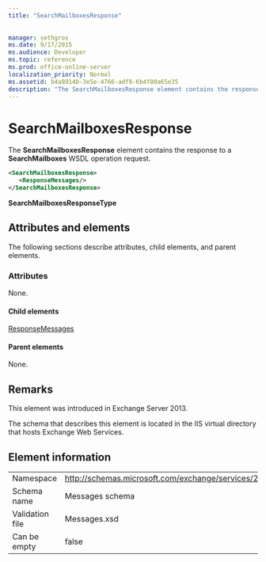 ```yaml
---
title: "SearchMailboxesResponse"
 
 
manager: sethgros
ms.date: 9/17/2015
ms.audience: Developer
ms.topic: reference
ms.prod: office-online-server
localization_priority: Normal
ms.assetid: b4a8914b-3e5e-4766-adf8-6b4f80a65e35
description: "The SearchMailboxesResponse element contains the response to a SearchMailboxes WSDL operation request."
---
```


# SearchMailboxesResponse

The **SearchMailboxesResponse** element contains the response to a **SearchMailboxes** WSDL operation request. 
  
```XML
<SearchMailboxesResponse>
   <ResponseMessages/>
</SearchMailboxesResponse>
```

 **SearchMailboxesResponseType**
## Attributes and elements

The following sections describe attributes, child elements, and parent elements.
  
### Attributes

None.
  
#### Child elements

[ResponseMessages](responsemessages.md)
  
#### Parent elements

None.
  
## Remarks

This element was introduced in Exchange Server 2013.
  
The schema that describes this element is located in the IIS virtual directory that hosts Exchange Web Services.
  
## Element information

|||
|:-----|:-----|
|Namespace  <br/> |http://schemas.microsoft.com/exchange/services/2006/messages  <br/> |
|Schema name  <br/> |Messages schema  <br/> |
|Validation file  <br/> |Messages.xsd  <br/> |
|Can be empty  <br/> |false  <br/> |
   

